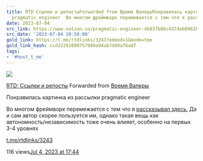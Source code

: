 ```yaml
---
title: RTD Ссылки и репостыForwarded from Время ВалерыПонравилась картинка из рассылки
  pragmatic engineer  Во многом фреймворк перемежается с тем что я расск
date: 2023-07-04
src_link: https://www.notion.so/pragmatic-engineer-4b837b86c4374eb0962b6265470fc048
src_date: '2023-07-04 20:58:00'
gold_link: https://t.me/rtdlinks/3243?embed=1&mode=tme
gold_link_hash: ccd32292890757989a94ab7d09af6adf
tags:
- '#host_t_me'
---
```




[*![](https://cdn4.cdn-telegram.org/file/OSP5eSN1Fh5Og4jH5NBxBc3QAzgqHjg8SyCD5TphYcAL91DciL-FdaFVdCUUE21blsgMX6_Euw6qYj0znJomfWcNm0CID6mfmfmqoMLJ15pqsco68PosPtf7kKP_X3OpDin34tBOFtdPMfbHiS9hOsiLuTZmoSV2ngxItKoATygKQt6QSA5vfY7RMnXgFnJ_mVX31etU3BuiWvWTlO0yCCj-cVm-HtfOrveectudQXBX6Xw-hoCfOC3V110Lp6591VwnJtY5SowUdpFWmm3ZSh2_bGQYm-VxafONrOneFzG28g3dnJRNPqM8J5ajxibmoOo6zvCbUHlrt03-GSAmwg.jpg)*](https://t.me/rtdlinks)



[RTD: Ссылки и репосты](https://t.me/rtdlinks)
Forwarded from [Время Валеры](https://t.me/cryptovalerii/444)

Понравилась картинка из рассылки pragmatic engineer  
  
Во многом фреймворк перемежается с тем что я [рассказывал здесь.](https://youtu.be/Ux81IqLuxco) Да и сам автор скорее пользуется им, однако такая вещь как автономность/независимость тоже очень влияет, особенно на первых 3-4 уровнях

[t.me/rtdlinks/3243](https://t.me/rtdlinks/3243)

116 views[Jul 4, 2023 at 17:44](https://t.me/rtdlinks/3243)
